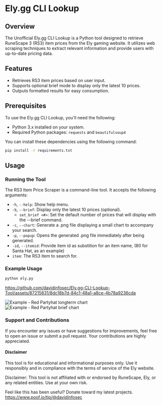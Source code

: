 # Ely.gg CLI Lookup

## Overview
The Unofficial Ely.gg CLI Lookup is a Python tool designed to retrieve RuneScape 3 (RS3) item prices from the Ely gaming website. It utilizes web scraping techniques to extract relevant information and provide users with up-to-date pricing data.

## Features
- Retrieves RS3 item prices based on user input.
- Supports optional brief mode to display only the latest 10 prices.
- Outputs formatted results for easy consumption.

## Prerequisites
To use the Ely.gg CLI Lookup, you'll need the following:
- Python 3.x installed on your system.
- Required Python packages: `requests` and `beautifulsoup4`

You can install these dependencies using the following command:

```bash
pip install -r requirements.txt
```

## Usage

### Running the Tool

The RS3 Item Price Scraper is a command-line tool. It accepts the following arguments:

- `-h`, `--help`: Show help menu.
- `-b`, `--brief`: Display only the latest 10 prices (optional).
  - `set_brief <#>`: Set the default number of prices that will display with the --brief command.
- `-c`, `--chart`: Generate a .png file displaying a small chart to accompany your search.
- `-p`, `--popup`: Opens the generated .png file immediately after being generated.
- `-id`, `--itemid`: Provide item id as substition for an item name, (80 for Santa Hat, as an example)
- `item`: The RS3 item to search for.

### Example Usage

```bash
python ely.py
```

https://github.com/davidinfosec/Ely.gg-CLI-Lookup-Tool/assets/87215831/8dc18b7d-84c1-48a1-a8ce-4b78a9236cda

![Example - Red Partyhat longterm chart](https://i.imgur.com/oWwmpou.png)
![Example - Red Partyhat brief chart](https://i.imgur.com/VS5EzIu.png)

















### Support and Contributions

If you encounter any issues or have suggestions for improvements, feel free to open an issue or submit a pull request. Your contributions are highly appreciated.

#### Disclaimer

This tool is for educational and informational purposes only. Use it responsibly and in compliance with the terms of service of the Ely website.

Disclaimer: This tool is not affiliated with or endorsed by RuneScape, Ely, or any related entities. Use at your own risk.

Feel like this has been useful? Donate toward my latest projects. https://www.poof.io/tip/@davidinfosec
